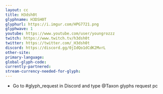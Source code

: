 ```yaml
---
layout: cc
title: H3dsh0t
glyphname: H3DSH0T
glyphurl: https://i.imgur.com/HPG7721.png
glyphwave: 1
youtube: https://www.youtube.com/user/youngrozzz
twitch: https://www.twitch.tv/h3dsh0t
twitter: https://twitter.com/_H3dsh0t
discord: https://discord.gg/0jIdQo1dCdK2MvrL
other-site: 
primary-language: 
global-glyph-code: 
currently-partnered: 
stream-currency-needed-for-glyph: 
---
```

* Go to #glyph_request in Discord and type @Taxon glyphs request pc
